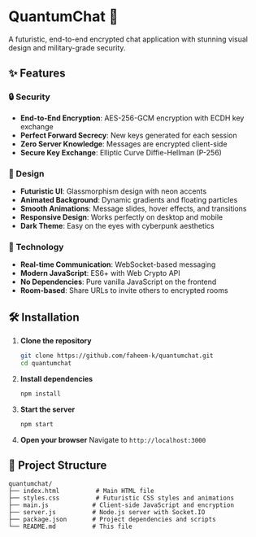 # QuantumChat 🚀

A futuristic, end-to-end encrypted chat application with stunning visual design and military-grade security.

## ✨ Features

### 🔒 Security
- **End-to-End Encryption**: AES-256-GCM encryption with ECDH key exchange
- **Perfect Forward Secrecy**: New keys generated for each session
- **Zero Server Knowledge**: Messages are encrypted client-side
- **Secure Key Exchange**: Elliptic Curve Diffie-Hellman (P-256)

### 🎨 Design
- **Futuristic UI**: Glassmorphism design with neon accents
- **Animated Background**: Dynamic gradients and floating particles
- **Smooth Animations**: Message slides, hover effects, and transitions
- **Responsive Design**: Works perfectly on desktop and mobile
- **Dark Theme**: Easy on the eyes with cyberpunk aesthetics

### 🚀 Technology
- **Real-time Communication**: WebSocket-based messaging
- **Modern JavaScript**: ES6+ with Web Crypto API
- **No Dependencies**: Pure vanilla JavaScript on the frontend
- **Room-based**: Share URLs to invite others to encrypted rooms

## 🛠 Installation

1. **Clone the repository**
   ```bash
   git clone https://github.com/faheem-k/quantumchat.git
   cd quantumchat
   ```

2. **Install dependencies**
   ```bash
   npm install
   ```

3. **Start the server**
   ```bash
   npm start
   ```

4. **Open your browser**
   Navigate to `http://localhost:3000`

## 📁 Project Structure

```
quantumchat/
├── index.html          # Main HTML file
├── styles.css          # Futuristic CSS styles and animations
├── main.js            # Client-side JavaScript and encryption
├── server.js          # Node.js server with Socket.IO
├── package.json       # Project dependencies and scripts
└── README.md          # This file
```

##